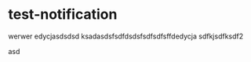 test-notification
=================
werwer
edycjasdsdsd
ksadasdsfsdfdsdsfsdfsdfsffdedycja
sdfkjsdfksdf2


asd
